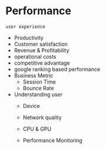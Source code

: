 # Performance 
    user experience
  - Productivity
  - Customer satisfaction
  - Revenue & Profitability
  - operational costs
  - competitive advantage
  - google ranking based performance
- Business Metric
  - Session Time
  - Bounce Rate
- Understanding user
  - Device
  - Network quality 
  - CPU & GPU

  - Performance Monitoring